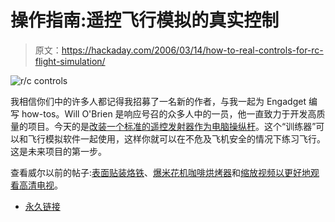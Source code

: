 # 操作指南:遥控飞行模拟的真实控制

> 原文：<https://hackaday.com/2006/03/14/how-to-real-controls-for-rc-flight-simulation/>

![r/c controls](img/17e2fe0522dc716a00ab8d2112e87dbb.png)

我相信你们中的许多人都记得我招募了一名新的作者，与我一起为 Engadget 编写 how-tos。Will O'Brien 是响应号召的众多人中的一员，他一直致力于开发高质量的项目。今天的是[改装一个标准的遥控发射器作为电脑操纵杆](http://www.engadget.com/2006/03/14/how-to-real-controls-for-r-c-flight-simulation/)。这个“训练器”可以和飞行模拟软件一起使用，这样你就可以在不危及飞机安全的情况下练习飞行。这是未来项目的第一步。

查看威尔以前的帖子:[表面贴装烙铁](http://www.engadget.com/2006/03/07/how-to-make-a-surface-mount-soldering-iron/)、[爆米花机咖啡烘烤器](http://www.engadget.com/2006/02/28/how-to-make-a-popcorn-popper-coffee-roaster/)和[缩放视频以更好地观看高清电视](http://www.engadget.com/2006/02/14/how-to-scale-video-for-better-hdtv-viewing/)。

*   [永久链接](http://www.engadget.com/2006/03/14/how-to-real-controls-for-r-c-flight-simulation/)